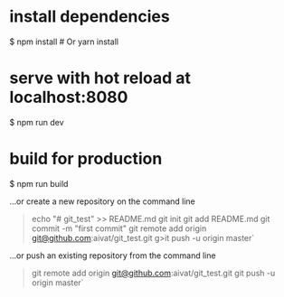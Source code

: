 # install dependencies
$ npm install # Or yarn install

# serve with hot reload at localhost:8080
$ npm run dev

# build for production
$ npm run build

…or create a new repository on the command line
>echo "# git_test" >> README.md
>git init
>git add README.md
>git commit -m "first commit"
>git remote add origin git@github.com:aivat/git_test.git
g>it push -u origin master`


…or push an existing repository from the command line
>git remote add origin git@github.com:aivat/git_test.git
>git push -u origin master`
